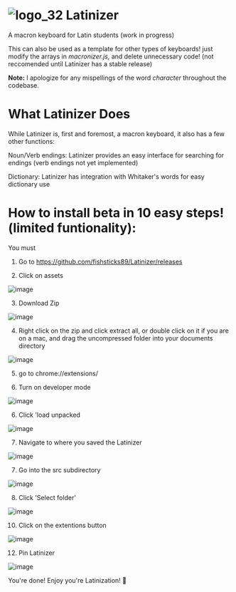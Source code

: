 # ![logo_32](https://user-images.githubusercontent.com/61331006/116012139-96b91700-a5dd-11eb-9521-f908844de80c.png) Latinizer 
A macron keyboard for Latin students (work in progress)

This can also be used as a template for other types of keyboards! just modify the arrays in *macronizer.js,* and delete unnecessary code! (not reccomended until Latinizer has a stable release)

**Note:** I apologize for any mispellings of the word *character* throughout the codebase.

# What Latinizer Does

While Latinizer is, first and foremost, a macron keyboard, it also has a few other functions:

Noun/Verb endings:
Latinizer provides an easy interface for searching for endings (verb endings not yet implemented)

Dictionary:
Latinizer has integration with Whitaker's words for easy dictionary use

# How to install beta in 10 easy steps! (limited funtionality):
You must
1. Go to https://github.com/fishsticks89/Latinizer/releases

2. Click on assets 

![image](https://user-images.githubusercontent.com/61331006/121950454-80425880-cd0e-11eb-9d74-0a6312568fe3.png)



3. Download Zip 

![image](https://user-images.githubusercontent.com/61331006/121950559-a4059e80-cd0e-11eb-8071-5a3ff1375737.png)



4. Right click on the zip and click extract all, or double click on it if you are on a mac, and drag the uncompressed folder into your documents directory

![image](https://user-images.githubusercontent.com/61331006/118347213-540c9f80-b4f6-11eb-99d5-679fd04c7ca7.png)



5. go to chrome://extensions/

6. Turn on developer mode

![image](https://user-images.githubusercontent.com/61331006/118347313-25db8f80-b4f7-11eb-9bd2-e62280a24d9e.png)



6. Click 'load unpacked

![image](https://user-images.githubusercontent.com/61331006/118347478-815a4d00-b4f8-11eb-982c-8f14cddda687.png)



7. Navigate to where you saved the Latinizer

![image](https://user-images.githubusercontent.com/61331006/118347492-9d5dee80-b4f8-11eb-92de-5693f8dc6788.png)



7. Go into the src subdirectory

![image](https://user-images.githubusercontent.com/61331006/118347506-bcf51700-b4f8-11eb-8615-cb091039a2cb.png)



8. Click 'Select folder'

![image](https://user-images.githubusercontent.com/61331006/118347527-ee6de280-b4f8-11eb-8104-cf37ffd1bcad.png)



10. Click on the extentions button

![image](https://user-images.githubusercontent.com/61331006/118347543-06456680-b4f9-11eb-9e20-a7e20897e65f.png)



12. Pin Latinizer

![image](https://user-images.githubusercontent.com/61331006/118347561-22e19e80-b4f9-11eb-8c1d-272af68a80b4.png)




You're done! Enjoy you're Latinization! 🎉
